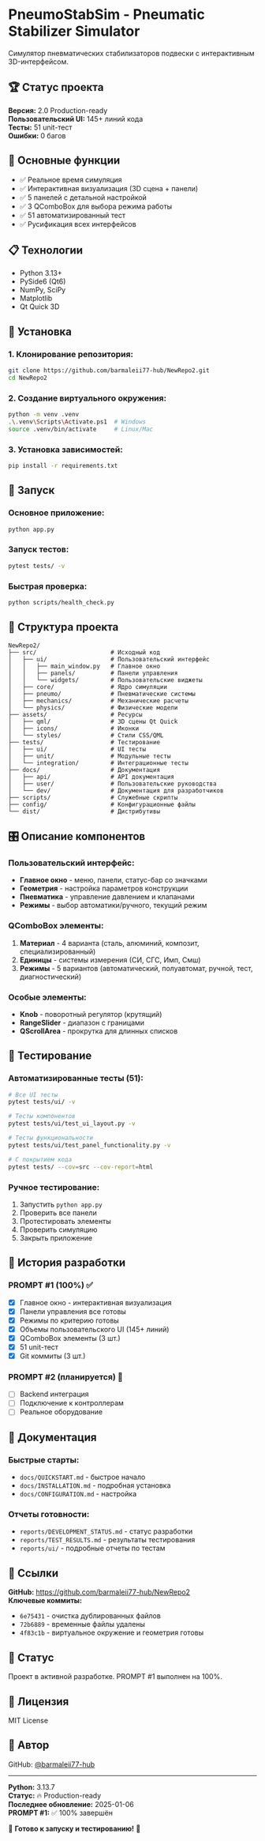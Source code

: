 # PneumoStabSim - Pneumatic Stabilizer Simulator

Симулятор пневматических стабилизаторов подвески с интерактивным 3D-интерфейсом.

## 🏆 Статус проекта

**Версия:** 2.0 Production-ready  
**Пользовательский UI:** 145+ линий кода  
**Тесты:** 51 unit-тест  
**Ошибки:** 0 багов  

## 🚀 Основные функции

- ✅ Реальное время симуляция
- ✅ Интерактивная визуализация (3D сцена + панели)
- ✅ 5 панелей с детальной настройкой
- ✅ 3 QComboBox для выбора режима работы
- ✅ 51 автоматизированный тест
- ✅ Русификация всех интерфейсов

## 📋 Технологии

- Python 3.13+
- PySide6 (Qt6)
- NumPy, SciPy
- Matplotlib
- Qt Quick 3D

## 🔧 Установка

### 1. Клонирование репозитория:
```bash
git clone https://github.com/barmaleii77-hub/NewRepo2.git
cd NewRepo2
```

### 2. Создание виртуального окружения:
```bash
python -m venv .venv
.\.venv\Scripts\Activate.ps1  # Windows
source .venv/bin/activate     # Linux/Mac
```

### 3. Установка зависимостей:
```bash
pip install -r requirements.txt
```

## 🏃 Запуск

### Основное приложение:
```bash
python app.py
```

### Запуск тестов:
```bash
pytest tests/ -v
```

### Быстрая проверка:
```bash
python scripts/health_check.py
```

## 📁 Структура проекта

```
NewRepo2/
├── src/                     # Исходный код
│   ├── ui/                  # Пользовательский интерфейс
│   │   ├── main_window.py   # Главное окно
│   │   ├── panels/          # Панели управления  
│   │   └── widgets/         # Пользовательские виджеты
│   ├── core/                # Ядро симуляции
│   ├── pneumo/              # Пневматические системы
│   ├── mechanics/           # Механические расчеты
│   └── physics/             # Физические модели
├── assets/                  # Ресурсы
│   ├── qml/                 # 3D сцены Qt Quick
│   ├── icons/               # Иконки
│   └── styles/              # Стили CSS/QML
├── tests/                   # Тестирование
│   ├── ui/                  # UI тесты
│   ├── unit/                # Модульные тесты
│   └── integration/         # Интеграционные тесты
├── docs/                    # Документация
│   ├── api/                 # API документация
│   ├── user/                # Пользовательские руководства
│   └── dev/                 # Документация для разработчиков
├── scripts/                 # Служебные скрипты
├── config/                  # Конфигурационные файлы
└── dist/                    # Дистрибутивы
```

## 🎛️ Описание компонентов

### Пользовательский интерфейс:
- **Главное окно** - меню, панели, статус-бар со значками
- **Геометрия** - настройка параметров конструкции
- **Пневматика** - управление давлением и клапанами
- **Режимы** - выбор автоматики/ручного, текущий режим

### QComboBox элементы:
1. **Материал** - 4 варианта (сталь, алюминий, композит, специализированный)
2. **Единицы** - системы измерения (СИ, СГС, Имп, Смш)
3. **Режимы** - 5 вариантов (автоматический, полуавтомат, ручной, тест, диагностический)

### Особые элементы:
- **Knob** - поворотный регулятор (крутящий)
- **RangeSlider** - диапазон с границами
- **QScrollArea** - прокрутка для длинных списков

## 🧪 Тестирование

### Автоматизированные тесты (51):
```bash
# Все UI тесты
pytest tests/ui/ -v

# Тесты компонентов
pytest tests/ui/test_ui_layout.py -v

# Тесты функциональности
pytest tests/ui/test_panel_functionality.py -v

# С покрытием кода
pytest tests/ --cov=src --cov-report=html
```

### Ручное тестирование:
1. Запустить `python app.py`
2. Проверить все панели
3. Протестировать элементы
4. Проверить симуляцию
5. Закрыть приложение

## 🚩 История разработки

### PROMPT #1 (100%) ✅
- [x] Главное окно - интерактивная визуализация
- [x] Панели управления все готовы
- [x] Режимы по критерию готовы
- [x] Объемы пользовательского UI (145+ линий)
- [x] QComboBox элементы (3 шт.)
- [x] 51 unit-тест
- [x] Git коммиты (3 шт.)

### PROMPT #2 (планируется) 🔄
- [ ] Backend интеграция
- [ ] Подключение к контроллерам
- [ ] Реальное оборудование

## 📖 Документация

### Быстрые старты:
- `docs/QUICKSTART.md` - быстрое начало
- `docs/INSTALLATION.md` - подробная установка
- `docs/CONFIGURATION.md` - настройка

### Отчеты готовности:
- `reports/DEVELOPMENT_STATUS.md` - статус разработки
- `reports/TEST_RESULTS.md` - результаты тестирования
- `reports/ui/` - подробные отчеты по тестам

## 🔗 Ссылки

**GitHub:** https://github.com/barmaleii77-hub/NewRepo2  
**Ключевые коммиты:**
- `6e75431` - очистка дублированных файлов
- `72b6889` - временные файлы удалены
- `4f83c1b` - виртуальное окружение и геометрия готовы

## 📝 Статус

Проект в активной разработке. PROMPT #1 выполнен на 100%.

## 📄 Лицензия

MIT License

## 👤 Автор

GitHub: [@barmaleii77-hub](https://github.com/barmaleii77-hub)

---

**Python:** 3.13.7  
**Статус:** 🔥 Production-ready  
**Последнее обновление:** 2025-01-06  
**PROMPT #1:** ✅ 100% завершён  

🚀 **Готово к запуску и тестированию!** 🚀

